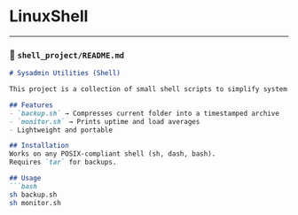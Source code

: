 # LinuxShell

---

### 🐚 `shell_project/README.md`
```markdown
# Sysadmin Utilities (Shell)

This project is a collection of small shell scripts to simplify system tasks.

## Features
- `backup.sh` → Compresses current folder into a timestamped archive
- `monitor.sh` → Prints uptime and load averages
- Lightweight and portable

## Installation
Works on any POSIX-compliant shell (sh, dash, bash).  
Requires `tar` for backups.

## Usage
```bash
sh backup.sh
sh monitor.sh
